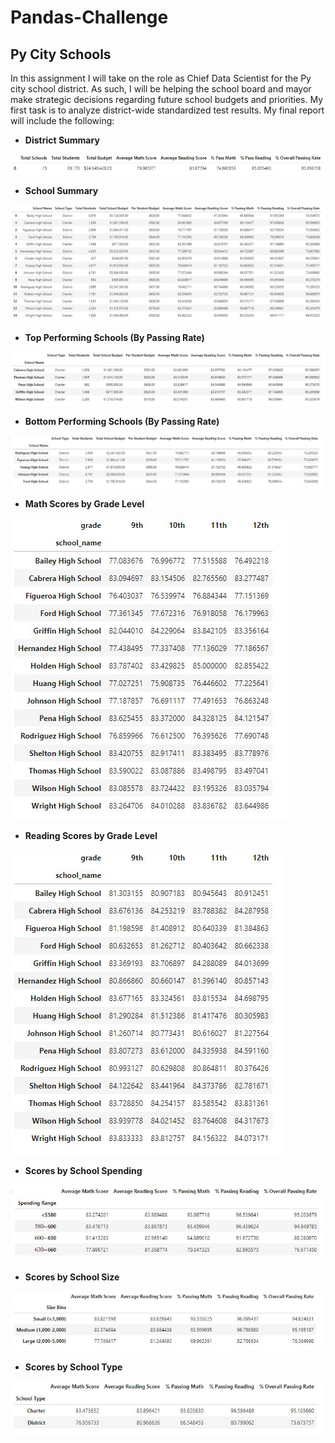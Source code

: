 # Pandas-Challenge

## Py City Schools
In this assignment I will take on the role as Chief Data Scientist for the Py city school district. As such, I will be helping the school board and mayor make strategic decisions regarding future school budgets and priorities. My first task is to analyze district-wide standardized test results. My final report will include the following:

- **District Summary**

![district](Images/district_summary.JPG)

- **School Summary**

![school](Images/school_summary.JPG)

- **Top Performing Schools (By Passing Rate)**

![top](Images/top_schools.JPG)

- **Bottom Performing Schools (By Passing Rate)**

![bottom](Images/bottom_schools.JPG)

- **Math Scores by Grade Level** 

![math](Images/math_scores.JPG)

- **Reading Scores by Grade Level** 

![reading](Images/reading_scores.JPG)

- **Scores by School Spending** 

![spending](Images/scores_schoolSpending.JPG)

- **Scores by School Size**

![size](Images/scores_schoolSize.JPG)

- **Scores by School Type** 

![type](Images/scores_schoolType.JPG)

